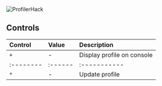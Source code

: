 ![ProfilerHack](https://raw.githubusercontent.com/lartman/Profiler/master/ciQ2Qm8sV6A.jpg)
## Controls
| Control | Value | Description|
|:--------|:------|:-----------|
|   `+`   | -     |Display profile on console|
|:--------|:------|:-----------|
|   `*`   | -     |Update profile|
            
